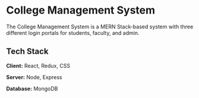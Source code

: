 
# College Management System

The College Management System is a MERN Stack-based system with three different login portals for students, faculty, and admin.

## Tech Stack

**Client:** React, Redux, CSS

**Server:** Node, Express

**Database:** MongoDB




